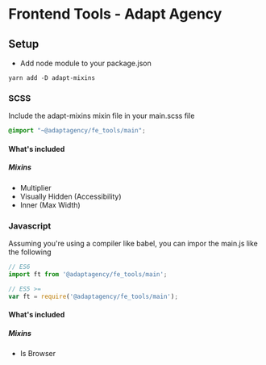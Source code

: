 # Frontend Tools - Adapt Agency

## Setup 
* Add node module to your package.json
```console
yarn add -D adapt-mixins
```

### SCSS
Include the adapt-mixins mixin file in your main.scss file
```scss
@import "~@adaptagency/fe_tools/main";
```

#### What's included
##### Mixins
- Multiplier
- Visually Hidden (Accessibility)
- Inner (Max Width)

### Javascript
Assuming you're using a compiler like babel, you can impor the main.js like the following
```js
// ES6
import ft from '@adaptagency/fe_tools/main';

// ES5 >=
var ft = require('@adaptagency/fe_tools/main');
```

#### What's included
##### Mixins
- Is Browser
